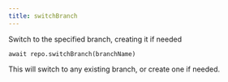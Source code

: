 ```yaml
---
title: switchBranch
---
```


<div class="lead">Switch to the specified branch, creating it if needed</div>

`await repo.switchBranch(branchName)`

This will switch to any existing branch, or create one if needed.

